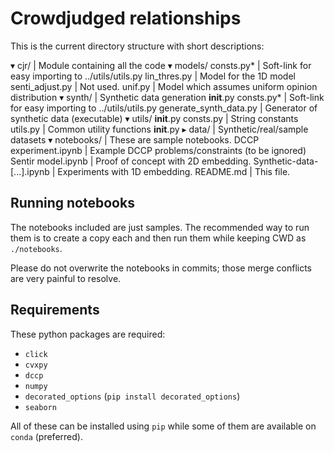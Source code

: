 # Crowdjudged relationships

This is the current directory structure with short descriptions:

▾ cjr/                         | Module containing all the code
  ▾ models/
      consts.py*               | Soft-link for easy importing to ../utils/utils.py
      lin_thres.py             | Model for the 1D model
      senti_adjust.py          | Not used.
      unif.py                  | Model which assumes uniform opinion distribution
  ▾ synth/                     | Synthetic data generation
      __init__.py
      consts.py*               | Soft-link for easy importing to ../utils/utils.py
      generate_synth_data.py   | Generator of synthetic data (executable)
  ▾ utils/
      __init__.py
      consts.py                | String constants
      utils.py                 | Common utility functions
    __init__.py
▸ data/                        | Synthetic/real/sample datasets
▾ notebooks/                   | These are sample notebooks.
    DCCP experiment.ipynb      | Example DCCP problems/constraints (to be ignored)
    Sentir model.ipynb         | Proof of concept with 2D embedding.
    Synthetic-data-[...].ipynb | Experiments with 1D embedding.
  README.md                    | This file.

## Running notebooks

The notebooks included are just samples. The recommended way to run them is to
create a copy each and then run them while keeping CWD as `./notebooks`.

Please do not overwrite the notebooks in commits; those merge conflicts are
very painful to resolve.

## Requirements

These python packages are required:

  - `click`
  - `cvxpy`
  - `dccp `
  - `numpy`
  - `decorated_options` (`pip install decorated_options`)
  - `seaborn`

All of these can be installed using `pip` while some of them are available on
`conda` (preferred).
